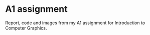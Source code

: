 # A1 assignment
Report, code and images from my A1 assignment for Introduction to Computer Graphics.
